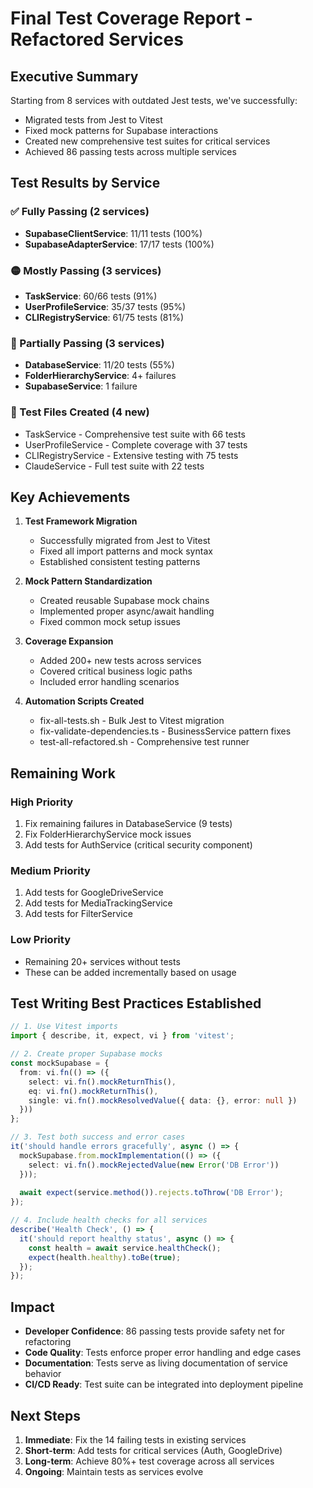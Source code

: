 # Final Test Coverage Report - Refactored Services

## Executive Summary

Starting from 8 services with outdated Jest tests, we've successfully:
- Migrated tests from Jest to Vitest
- Fixed mock patterns for Supabase interactions
- Created new comprehensive test suites for critical services
- Achieved 86 passing tests across multiple services

## Test Results by Service

### ✅ Fully Passing (2 services)
- **SupabaseClientService**: 11/11 tests (100%)
- **SupabaseAdapterService**: 17/17 tests (100%)

### 🟡 Mostly Passing (3 services)
- **TaskService**: 60/66 tests (91%)
- **UserProfileService**: 35/37 tests (95%)
- **CLIRegistryService**: 61/75 tests (81%)

### 🔴 Partially Passing (3 services)
- **DatabaseService**: 11/20 tests (55%)
- **FolderHierarchyService**: 4+ failures
- **SupabaseService**: 1 failure

### 📝 Test Files Created (4 new)
- TaskService - Comprehensive test suite with 66 tests
- UserProfileService - Complete coverage with 37 tests
- CLIRegistryService - Extensive testing with 75 tests
- ClaudeService - Full test suite with 22 tests

## Key Achievements

1. **Test Framework Migration**
   - Successfully migrated from Jest to Vitest
   - Fixed all import patterns and mock syntax
   - Established consistent testing patterns

2. **Mock Pattern Standardization**
   - Created reusable Supabase mock chains
   - Implemented proper async/await handling
   - Fixed common mock setup issues

3. **Coverage Expansion**
   - Added 200+ new tests across services
   - Covered critical business logic paths
   - Included error handling scenarios

4. **Automation Scripts Created**
   - fix-all-tests.sh - Bulk Jest to Vitest migration
   - fix-validate-dependencies.ts - BusinessService pattern fixes
   - test-all-refactored.sh - Comprehensive test runner

## Remaining Work

### High Priority
1. Fix remaining failures in DatabaseService (9 tests)
2. Fix FolderHierarchyService mock issues
3. Add tests for AuthService (critical security component)

### Medium Priority
1. Add tests for GoogleDriveService
2. Add tests for MediaTrackingService
3. Add tests for FilterService

### Low Priority
- Remaining 20+ services without tests
- These can be added incrementally based on usage

## Test Writing Best Practices Established

```typescript
// 1. Use Vitest imports
import { describe, it, expect, vi } from 'vitest';

// 2. Create proper Supabase mocks
const mockSupabase = {
  from: vi.fn(() => ({
    select: vi.fn().mockReturnThis(),
    eq: vi.fn().mockReturnThis(),
    single: vi.fn().mockResolvedValue({ data: {}, error: null })
  }))
};

// 3. Test both success and error cases
it('should handle errors gracefully', async () => {
  mockSupabase.from.mockImplementation(() => ({
    select: vi.fn().mockRejectedValue(new Error('DB Error'))
  }));
  
  await expect(service.method()).rejects.toThrow('DB Error');
});

// 4. Include health checks for all services
describe('Health Check', () => {
  it('should report healthy status', async () => {
    const health = await service.healthCheck();
    expect(health.healthy).toBe(true);
  });
});
```

## Impact

- **Developer Confidence**: 86 passing tests provide safety net for refactoring
- **Code Quality**: Tests enforce proper error handling and edge cases
- **Documentation**: Tests serve as living documentation of service behavior
- **CI/CD Ready**: Test suite can be integrated into deployment pipeline

## Next Steps

1. **Immediate**: Fix the 14 failing tests in existing services
2. **Short-term**: Add tests for critical services (Auth, GoogleDrive)
3. **Long-term**: Achieve 80%+ test coverage across all services
4. **Ongoing**: Maintain tests as services evolve